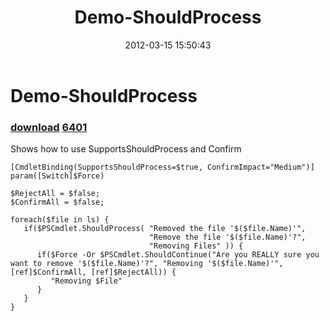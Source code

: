 ﻿---
pid:            3291
parent:         0
children:       6401
poster:         Joel Bennett
title:          Demo-ShouldProcess
date:           2012-03-15 15:50:43
description:    Shows how to use SupportsShouldProcess and Confirm
format:         posh
---

# Demo-ShouldProcess

### [download](3291.ps1)  [6401](6401.md)

Shows how to use SupportsShouldProcess and Confirm

```posh
[CmdletBinding(SupportsShouldProcess=$true, ConfirmImpact="Medium")]
param([Switch]$Force)

$RejectAll = $false;
$ConfirmAll = $false;

foreach($file in ls) {
   if($PSCmdlet.ShouldProcess( "Removed the file '$($file.Name)'",
                               "Remove the file '$($file.Name)'?",
                               "Removing Files" )) {
      if($Force -Or $PSCmdlet.ShouldContinue("Are you REALLY sure you want to remove '$($file.Name)'?", "Removing '$($file.Name)'", [ref]$ConfirmAll, [ref]$RejectAll)) {
         "Removing $File"
      }
   }
}
```
